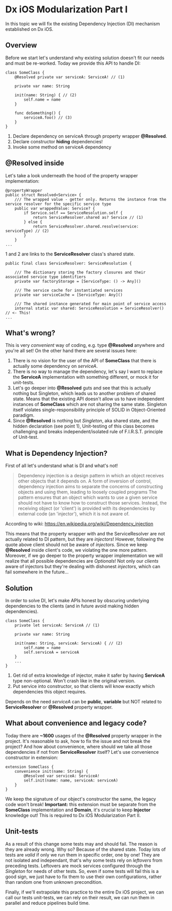# Dx iOS Modularization Part I

In this topic we will fix the existing Dependency Injection (DI) mechanism established on Dx iOS.

## Overview
Before we start let's understand why existing solution doesn't fit our needs and must be re-worked.
Today we provide this API to handle DI:

    class SomeClass {
        @Resolved private var serviceA: ServiceA! // (1)

        private var name: String
        
        init(name: String) { // (2)
            self.name = name
        }
        
        func doSomething() {
            serviceA.foo() // (3)
        }
    }

1. Declare dependency on serviceA through property wrapper **@Resolved**.
2. Declare constructor **hiding** dependencies!
3. Invoke some method on serviceA dependency

## @Resolved inside

Let's take a look underneath the hood of the property wrapper implementation:

    @propertyWrapper
    public struct Resolved<Service> {
        /// The wrapped value - getter only. Returns the instance from the service resolver for the specific service type
        public var wrappedValue: Service? {
            if Service.self == ServiceResolution.self {
                return ServiceResolver.shared as? Service // (1)
            } else {
                return ServiceResolver.shared.resolve(service: serviceType) // (2)
            }
        }
    ...

1 and 2 are links to the **ServiceResolver** class's shared state.

    public final class ServiceResolver: ServiceResolution {
        
        /// The dictionary storing the factory closures and their associated service type identifiers
        private var factoryStorage = [ServiceType: () -> Any]()
        
        /// The service cache for instantiated services
        private var serviceCache = [ServiceType: Any]()
    
        /// The shared instance generated for main point of service access
        internal static var shared: ServiceResolution = ServiceResolver() // <- This!
    ...


## What's wrong?

This is very *convenient* way of coding, e.g. type **@Resolved** anywhere and you're all set! On the other hand there are several issues here:

1. There is no vision for the user of the API of **SomeClass** that there is actually some dependency on *serviceA*.
2. There is no way to manage the dependency, let's say I want to replace the **ServiceA** implementation with something different, or mock it for unit-tests.
3. Let's go deeper into **@Resolved** guts and see that this is actually nothing but Singleton, which leads us to another problem of shared state. Means that the existing API doesn't allow us to have independent instances of **SomeClass** which are not sharing the same state. Singleton itself violates single-responsibility principle of SOLID in Object-Oriented paradigm.
4. Since **@Resolved** is nothing but *Singleton*, aka shared state, and the hidden declaration (see point 1), Unit-testing of this class becomes challenging and breaks independent/isolated rule of F.I.R.S.T. principle of Unit-test. 

## What is Dependency Injection?

First of all let's understand what is DI and what's not!

> Dependency injection is a design pattern in which an object receives
> other objects that it depends on. A form of inversion of control,
> dependency injection aims to separate the concerns of constructing
> objects and using them, leading to loosely coupled programs The
> pattern ensures that an object which wants to use a given service
> should not have to know how to construct those services. Instead, the
> receiving object (or 'client') is provided with its dependencies by
> external code (an 'injector'), which it is not aware of.

According to wiki: https://en.wikipedia.org/wiki/Dependency_injection

This means that the property wrapper with and the ServiceResolver are not actually related to DI pattern, but they are *injectors*! However, following the quote above client should not be aware of *injectors*. Since we keep **@Resolved** inside client's code, we violating the one more pattern. Moreover, if we go deeper to the property wrapper implementation we will realize that all possible dependencies are *Optionals*! Not only our *clients* aware of injectors but they're dealing with dishonest *injectors*, which can fail somewhere in the future...

## Solution

In order to solve DI, let's make APIs honest by obscuring underlying dependencies to the clients (and in future avoid making hidden dependencies).

    class SomeClass {
        private let serviceA: ServiceA // (1)
    
        private var name: String
        
        init(name: String, serviceA: ServiceA) { // (2)
            self.name = name
            self.serviceA = serviceA
        }
        ...
    }

1. Get rid of extra knowledge of injector, make it safer by having **ServiceA** type non-optional. Won't crash like in the original version.
2. Put service into constructor, so that clients will know exactly which dependencies this object requires.

Depends on the need *serviceA* can be **public**, **variable** but NOT related to **ServiceResolver** or **@Resolved** property wrapper.

## What about convenience and legacy code?

Today there are **~1600** usages of the **@Resolved** property wrapper in the project. It's reasonable to ask, how to fix the issue and not break the project? And how about convenience, where should we take all those dependencies if not from **ServiceResolver** itself? Let's use convenience constructor in extension:

    extension SomeClass {
        convenience init(name: String) {
            @Resolved var serviceA: ServiceA!
            self.init(name: name, serviceA: serviceA)
        }
    }

We keep the signature of our object's constructor the same, the legacy code won't break! 
**Important:** this extension must be separate from the **SomeClass** implementation and **Domain**, it's crucial to keep **Injector** knowledge out! This is required to Dx iOS Modularization Part II.

## Unit-tests

As a result of this change some tests may and should fail. The reason is they are already wrong. Why so? Because of the shared state. Today lots of tests are *valid* if only we run them in specific order, one by one! They are not isolated and independant, that's why some tests rely on *leftovers* from preceding tests. Leftovers are mock services configured through the *Singleton* for needs of other tests. So, even if some tests will fail this is a good sign, we just have to fix them to use their own configurations, rather than random one from unknown precondition.

Finally, if we'll extrapolate this practice to the entire Dx iOS project, we can call our tests unit-tests, we can rely on their result, we can run them in parallel and reduce pipelines build time.
